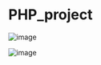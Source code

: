 # PHP_project
![image](https://github.com/user-attachments/assets/93169ad0-1677-4432-b497-1ce9b33a1b88)

![image](https://github.com/user-attachments/assets/274bae8d-e2f0-400b-b3ef-82eac61fafca)
